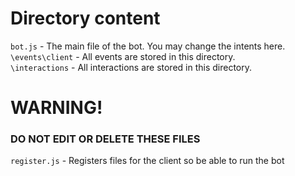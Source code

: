 # Directory content

`bot.js` - The main file of the bot. You may change the intents here. </br>
`\events\client` - All events are stored in this directory. </br>
`\interactions` - All interactions are stored in this directory.
<h1> WARNING! </h1>
<h3> DO NOT EDIT OR DELETE THESE FILES </h3>

`register.js` -  Registers files for the client so be able to run the bot</br>

